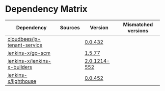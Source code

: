 # Dependency Matrix

Dependency | Sources | Version | Mismatched versions
---------- | ------- | ------- | -------------------
[cloudbees/jx-tenant-service](https://github.com/cloudbees/jx-tenant-service) |  | [0.0.432](https://github.com/cloudbees/jx-tenant-service/releases/tag/v0.0.432) | 
[jenkins-x/go-scm](https://github.com/jenkins-x/go-scm) |  | [1.5.77]() | 
[jenkins-x/jenkins-x-builders](https://github.com/jenkins-x/jenkins-x-builders) |  | [2.0.1214-552]() | 
[jenkins-x/lighthouse](https://github.com/jenkins-x/lighthouse) |  | [0.0.452]() | 
